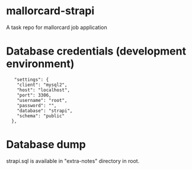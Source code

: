 # mallorcard-strapi
 A task repo for mallorcard job application
# Database credentials (development environment)
       "settings": {
        "client": "mysql2",
        "host": "localhost",
        "port": 3306,
        "username": "root",
        "password": "",
        "database": "strapi",
        "schema": "public"
      },

# Database dump
 strapi.sql is available in "extra-notes" directory in root.
